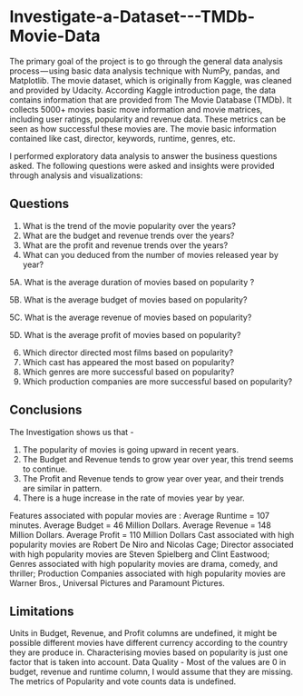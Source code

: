 # Investigate-a-Dataset---TMDb-Movie-Data

The primary goal of the project is to go through the general data analysis process — using basic data analysis technique with NumPy, pandas, and Matplotlib. The movie dataset, which is originally from Kaggle, was cleaned and provided by Udacity. According Kaggle introduction page, the data contains information that are provided from The Movie Database (TMDb). It collects 5000+ movies basic move information and movie matrices, including user ratings, popularity and revenue data. These metrics can be seen as how successful these movies are. The movie basic information contained like cast, director, keywords, runtime, genres, etc.


I performed exploratory data analysis to answer the business questions asked. The following questions were asked and insights were provided through analysis and visualizations:

## Questions
1. What is the trend of the movie popularity over the years?
2. What are the budget and revenue trends over the years?
3. What are the profit and revenue trends over the years?
4. What can you deduced from the number of movies released year by year?
 
5A. What is the average duration of movies based on popularity ?

5B. What is the average budget of movies based on popularity?

5C. What is the average revenue of movies based on popularity?

5D. What is the average profit of movies based on popularity?

6. Which director directed most films based on popularity?
7. Which cast has appeared the most based on popularity?
8. Which genres are more successful based on popularity?
9. Which production companies are more successful based on popularity?

## Conclusions
The Investigation shows us that -
1. The popularity of movies is going upward in recent years.
2. The Budget and Revenue tends to grow year over year, this trend seems to continue.
3. The Profit and Revenue tends to grow year over year, and their trends are similar in pattern.
4. There is a huge increase in the rate of movies year by year.

Features associated with popular movies are :
Average Runtime = 107 minutes.
Average Budget = 46 Million Dollars.
Average Revenue = 148 Million Dollars.
Average Profit = 110 Million Dollars
Cast associated with high popularity movies are Robert De Niro and Nicolas Cage;
Director associated with high popularity movies are Steven Spielberg and Clint Eastwood;
Genres associated with high popularity movies are drama, comedy, and thriller;
Production Companies associated with high popularity movies are Warner Bros., Universal Pictures and Paramount Pictures.

## Limitations
Units in Budget, Revenue, and Profit columns are undefined, it might be possible different movies have different currency according to the country they are produce in.
Characterising movies based on popularity is just one factor that is taken into account.
Data Quality - Most of the values are 0 in budget, revenue and runtime column, I would assume that they are missing.
The metrics of Popularity and vote counts data is undefined.
